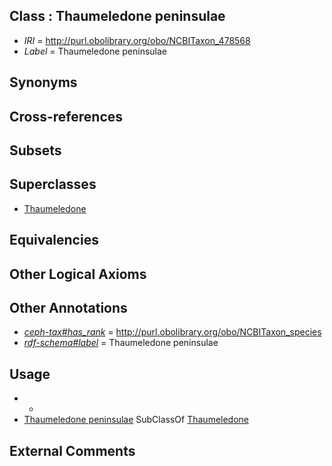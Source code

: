 
## Class : Thaumeledone peninsulae

 * *IRI* = http://purl.obolibrary.org/obo/NCBITaxon_478568
 * *Label* = Thaumeledone peninsulae

## Synonyms


## Cross-references


## Subsets


## Superclasses

 * [Thaumeledone](../../NCBITaxon/47/NCBITaxon_164547.md)

## Equivalencies


## Other Logical Axioms


## Other Annotations

 * *[ceph-tax#has_rank](../../ceph-tax#has/nk/ceph-tax#has_rank.md)* = http://purl.obolibrary.org/obo/NCBITaxon_species
 * *[rdf-schema#label](../../el/rdf-schema#label.md)* = Thaumeledone peninsulae

## Usage

 * -
 * [Thaumeledone peninsulae](../../NCBITaxon/68/NCBITaxon_478568.md) SubClassOf [Thaumeledone](../../NCBITaxon/47/NCBITaxon_164547.md)

## External Comments

